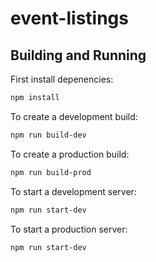 # event-listings

## Building and Running

First install depenencies:

```sh
npm install
```

To create a development build:

```sh
npm run build-dev
```

To create a production build:

```sh
npm run build-prod
```

To start a development server:

```sh
npm run start-dev
```

To start a production server:

```sh
npm run start-dev
```
